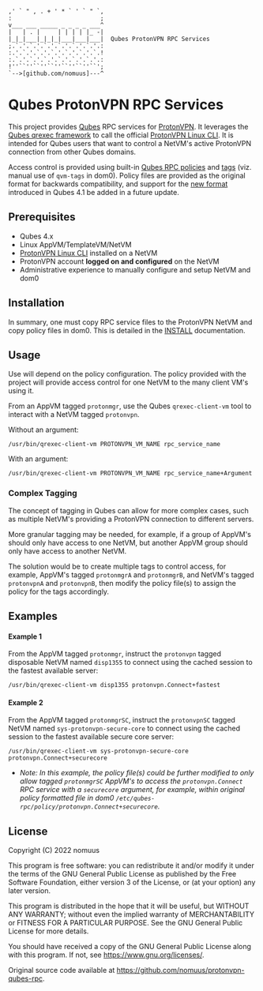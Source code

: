 ```
,' ` " , . + ' * ` ' ` " `,
:                         ;
v___ ___ _____ _ _ _ _ ___^
|   | . |     | | | | |_ -|  
|_|_|___|_|_|_|___|___|___|  Qubes ProtonVPN RPC Services
;.`.'.`.'.`.'.`.'.`.'.`.'.:  
:.'.`.'.`.'.`.'.`.'.`.'.`.! 
:.`.'.`.'.`.'.`.'.`.'.`.'.: 
!''``''``''``''``''``''``';
`-->[github.com/nomuus]---^
```

# Qubes ProtonVPN RPC Services

This project provides [Qubes](https://www.qubes-os.org) RPC services for 
[ProtonVPN](https://protonvpn.com). It leverages the 
[Qubes qrexec framework]((https://www.qubes-os.org/doc/qrexec)) 
to call the official [ProtonVPN Linux CLI](https://github.com/ProtonVPN/linux-cli). 
It is intended for Qubes users that want to control a NetVM's active 
ProtonVPN connection from other Qubes domains. 

Access control is provided using built-in 
[Qubes RPC policies](https://www.qubes-os.org/doc/rpc-policy/) and 
[tags](https://www.qubes-os.org/doc/qrexec/#specifying-vms-tags-types-targets-etc) 
(viz. manual use of `qvm-tags` in dom0). Policy files are provided 
as the original format for backwards compatibility, and support 
for the [new format](https://www.qubes-os.org/news/2020/06/22/new-qrexec-policy-system/) 
introduced in Qubes 4.1 be added in a future update.


## Prerequisites

- Qubes 4.x
- Linux AppVM/TemplateVM/NetVM
- [ProtonVPN Linux CLI](https://github.com/ProtonVPN/linux-cli) installed on a NetVM
- ProtonVPN account **logged on and configured** on the NetVM
- Administrative experience to manually configure and setup NetVM and dom0


## Installation

In summary, one must copy RPC service files to the ProtonVPN NetVM and copy 
policy files in dom0. This is detailed in the [INSTALL](./INSTALL.md) documentation.


## Usage

Use will depend on the policy configuration. The policy provided with the 
project will provide access control for one NetVM to the many client VM's 
using it. 

From an AppVM tagged `protonmgr`, use the Qubes `qrexec-client-vm` tool to 
interact with a NetVM tagged `protonvpn`.


Without an argument:
```
/usr/bin/qrexec-client-vm PROTONVPN_VM_NAME rpc_service_name
```

With an argument:
```
/usr/bin/qrexec-client-vm PROTONVPN_VM_NAME rpc_service_name+Argument
```


### Complex Tagging
The concept of tagging in Qubes can allow for more complex cases, such as 
multiple NetVM's providing a ProtonVPN connection to different servers.

More granular tagging may be needed, for example,  if a group of AppVM's  
should only have access to one NetVM, but another AppVM group should only 
have access to another NetVM.

The solution would be to create multiple tags to control access, for 
example, AppVM's tagged `protonmgrA` and `protonmgrB`, and NetVM's tagged 
`protonvpnA` and `protonvpnB`, then modify the policy file(s) to assign 
the policy for the tags accordingly.


## Examples

#### Example 1
From the AppVM tagged `protonmgr`, instruct the `protonvpn` tagged disposable NetVM named `disp1355` to connect using the cached session to the fastest available server:

```
/usr/bin/qrexec-client-vm disp1355 protonvpn.Connect+fastest
```


#### Example 2

From the AppVM tagged `protonmgrSC`, instruct the `protonvpnSC` tagged NetVM named `sys-protonvpn-secure-core` to connect using the cached session to the fastest available secure core server:

```
/usr/bin/qrexec-client-vm sys-protonvpn-secure-core protonvpn.Connect+securecore
```

- *Note: In this example, the policy file(s) could be further modified
   to only allow tagged `protonmgrSC` AppVM's to access the `protonvpn.Connect`
   RPC service with a `securecore` argument, for example, within original policy 
   formatted file in dom0 `/etc/qubes-rpc/policy/protonvpn.Connect+securecore`.*


## License

Copyright (C) 2022 nomuus

This program is free software: you can redistribute it and/or modify
it under the terms of the GNU General Public License as published by
the Free Software Foundation, either version 3 of the License, or
(at your option) any later version.

This program is distributed in the hope that it will be useful,
but WITHOUT ANY WARRANTY; without even the implied warranty of
MERCHANTABILITY or FITNESS FOR A PARTICULAR PURPOSE.  See the
GNU General Public License for more details.

You should have received a copy of the GNU General Public License
along with this program.  If not, see <https://www.gnu.org/licenses/>.

Original source code available at <https://github.com/nomuus/protonvpn-qubes-rpc>.
